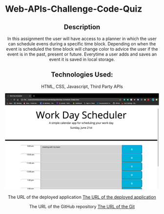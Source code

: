 # Web-APIs-Challenge-Code-Quiz
<!DOCTYPE html>

<html lang="en-us">
    <head>
        <meta charset="UTF-8" />
    </head>
    <header>
        <h2>
            Description
        </h2>
            <p>
            In this assignment the user will have access to a planner in which the user can schedule evens during a specific time block. Depending on when the event is scheduled the time block will change color to advice the user if the event is in the past, present or future. Everytime a user adds and saves an event it is saved in local storage. 
            </p>
        <h2>
            Technologies Used:
        </h2>   
            <p>
                HTML, CSS, Javascript, Third Party APIs
            </p>
    <header>
    <section>
      <img src="./assets/images/screenshot.jpg">
    </section>
    <section>
        <p>
            The URL of the deployed application
            <a href="">The URL of the deployed application</a>
        </p>
    </section>
    <section>
        <p>
            The URL of the GitHub repository 
            <a href="">The URL of the Git</a>
        </p>
    </section>